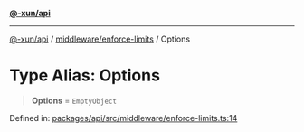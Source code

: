 [**@-xun/api**](../../../README.md)

***

[@-xun/api](../../../README.md) / [middleware/enforce-limits](../README.md) / Options

# Type Alias: Options

> **Options** = `EmptyObject`

Defined in: [packages/api/src/middleware/enforce-limits.ts:14](https://github.com/Xunnamius/api-utils/blob/60863c4db4ba817b2926c481da6a42f07a7c9992/packages/api/src/middleware/enforce-limits.ts#L14)
